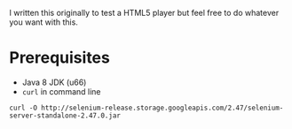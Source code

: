I written this originally to test a HTML5 player but feel free to do whatever you want with this.

# Prerequisites

* Java 8 JDK (u66)
* `curl` in command line

```
curl -O http://selenium-release.storage.googleapis.com/2.47/selenium-server-standalone-2.47.0.jar
```
